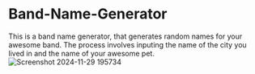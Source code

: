 # Band-Name-Generator
This is a band name generator, that generates random names for your awesome band.
The process involves inputing the name of the city you lived in and the name of your awesome pet.
![Screenshot 2024-11-29 195734](https://github.com/user-attachments/assets/7bf07ff3-3756-4dce-bbca-3fb1acce7b86)
